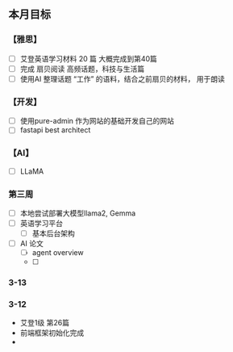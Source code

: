 ## 本月目标
### 【雅思】
- [ ]  艾登英语学习材料 20 篇 大概完成到第40篇
- [ ]  完成 扇贝阅读 高频话题，科技与生活篇
- [ ] 使用AI 整理话题 “工作” 的语料，结合之前扇贝的材料， 用于朗读
### 【开发】
- [ ] 使用pure-admin 作为网站的基础开发自己的网站
- [ ] fastapi best architect
### 【AI】
- [ ] LLaMA
### 第三周
- [ ] 本地尝试部署大模型llama2, Gemma
- [ ] 英语学习平台
	- [ ] 基本后台架构
- [ ] AI 论文 
	- [ ] agent overview
	- [ ] 


### 3-13

### 3-12
- 艾登1级 第26篇
- 前端框架初始化完成
- 